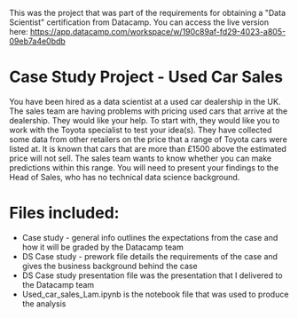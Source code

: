 This was the project that was part of the requirements for obtaining a "Data Scientist" certification from Datacamp. You can access the live version here: 
https://app.datacamp.com/workspace/w/190c89af-fd29-4023-a805-09eb7a4e0bdb

# Case Study Project - Used Car Sales
You have been hired as a data scientist at a used car dealership in the UK. The sales team are
having problems with pricing used cars that arrive at the dealership. They would like your
help. To start with, they would like you to work with the Toyota specialist to test your idea(s).
They have collected some data from other retailers on the price that a range of Toyota cars
were listed at. It is known that cars that are more than £1500 above the estimated price will
not sell. The sales team wants to know whether you can make predictions within this range.
You will need to present your findings to the Head of Sales, who has no technical data science
background.

# Files included:
- Case study - general info outlines the expectations from the case and how it will be graded by the Datacamp team
- DS Case study - prework file details the requirements of the case and gives the business background behind the case
- DS Case study presentation file was the presentation that I delivered to the Datacamp team
- Used_car_sales_Lam.ipynb is the notebook file that was used to produce the analysis
